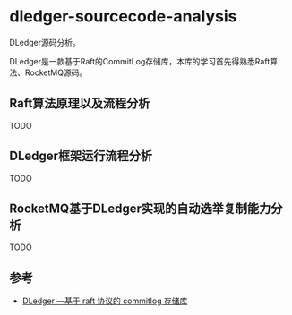 # dledger-sourcecode-analysis

DLedger源码分析。

DLedger是一款基于Raft的CommitLog存储库，本库的学习首先得熟悉Raft算法、RocketMQ源码。

## Raft算法原理以及流程分析

TODO

## DLedger框架运行流程分析

TODO

## RocketMQ基于DLedger实现的自动选举复制能力分析

TODO

## 参考

- [DLedger —基于 raft 协议的 commitlog 存储库](https://developer.aliyun.com/article/713017)